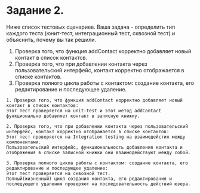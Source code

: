 # Задание 2.

Ниже список тестовых сценариев. Ваша задача - определить тип каждого теста (юнит-тест, интеграционный тест, сквозной тест) и объяснить, почему вы так решили.

1. Проверка того, что функция addContact корректно добавляет новый контакт в список контактов.
2. Проверка того, что при добавлении контакта через пользовательский интерфейс, контакт корректно отображается в списке контактов.
3. Проверка полного цикла работы с контактом: создание контакта, его редактирование и последующее удаление.

```
1. Проверка того, что функция addContact корректно добавляет новый контакт в список контактов:
Этот тест проверяется на unit-test и этот метод addContact функционально добавляет контакт в записную книжку.
```

```
2. Проверка того, что при добавлении контакта через пользовательский интерфейс, контакт корректно отображается в списке контактов:
Этот тест проверяется на Integration testing на взаимодейстия между компонентами. 
Пользовательский интерфейс, функциональность добавления контакта и отображения в списке записной книжки они взаимодействуют между собой.
```

```
3. Проверка полного цикла работы с контактом: создание контакта, его редактирование и последующее удаление:
Этот тест проверяется на сквозной тест.
Полный(жизненный) цикл создания контакта, его редактирования и последующего удаления проверяют на последовательность действий юзера.
```
